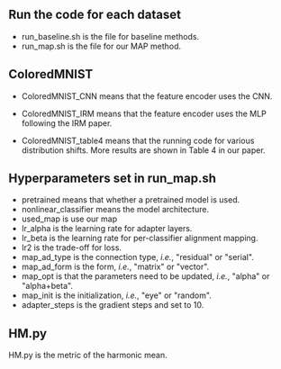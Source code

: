 ## Run the code for each dataset

- run_baseline.sh is the file for baseline methods.
- run_map.sh is the file for our MAP method. 

## ColoredMNIST

- ColoredMNIST_CNN means that the feature encoder uses the CNN.

- ColoredMNIST_IRM means that the feature encoder uses the MLP following the IRM paper.

- ColoredMNIST_table4 means that the running code for various distribution shifts. More results are shown in Table 4 in our paper.

## Hyperparameters set in run_map.sh
- pretrained means that whether a pretrained model is used.
- nonlinear_classifier means the model architecture.
- used_map is use our map
- lr_alpha is the learning rate for adapter layers.
- lr_beta is the learning rate for per-classifier alignment mapping.
- lr2 is the trade-off for loss.
- map_ad_type is the connection type, *i.e.*, "residual" or "serial".
- map_ad_form is the form, *i.e.*, "matrix" or "vector".  
- map_opt is that the parameters need to be updated, *i.e.*, "alpha" or "alpha+beta".  
- map_init is the initialization, *i.e.*, "eye" or "random".
- adapter_steps is the gradient steps and set to 10.

## HM.py

HM.py is the metric of the harmonic mean.